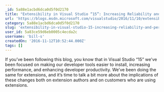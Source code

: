```yaml
---
_id: 5a88e1acbd6dca0d5f0d2170
title: "Extensibility in Visual Studio “15”: Increasing Reliability and Performance"
url: 'https://blogs.msdn.microsoft.com/visualstudio/2016/11/10/extensibility-in-visual-studio-15-increasing-reliability-and-performance/'
category: 5a88e1acbd6dca0d5f0d2170
slug: 'extensibility-in-visual-studio-15-increasing-reliability-and-performance'
user_id: 5a83ce59d6eb0005c4ecda2c
username: 'bill-s'
createdOn: '2016-11-12T10:52:44.000Z'
tags: []
---
```


If you’ve been following this blog, you know that in Visual Studio “15” we’ve been focused on making our developer tools easier to install, increasing performance, and enhancing developer productivity. We’ve been doing the same for extensions, and it’s time to talk a bit more about the implications of these changes both on extension authors and on customers who are using extensions.
